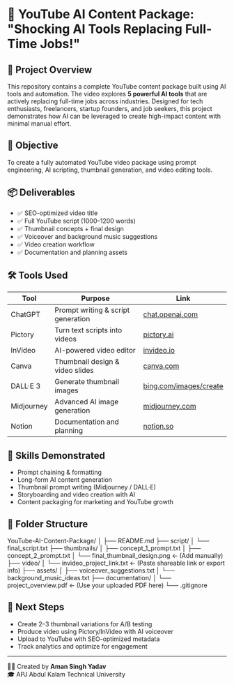 # 🎥 YouTube AI Content Package: "Shocking AI Tools Replacing Full-Time Jobs!"

## 📌 Project Overview
This repository contains a complete YouTube content package built using AI tools and automation. The video explores **5 powerful AI tools** that are actively replacing full-time jobs across industries. Designed for tech enthusiasts, freelancers, startup founders, and job seekers, this project demonstrates how AI can be leveraged to create high-impact content with minimal manual effort.

## 🎯 Objective
To create a fully automated YouTube video package using prompt engineering, AI scripting, thumbnail generation, and video editing tools.

## 📦 Deliverables
- ✅ SEO-optimized video title  
- ✅ Full YouTube script (1000–1200 words)  
- ✅ Thumbnail concepts + final design  
- ✅ Voiceover and background music suggestions  
- ✅ Video creation workflow  
- ✅ Documentation and planning assets  

## 🛠 Tools Used
| Tool        | Purpose                          | Link                  |
|-------------|----------------------------------|-----------------------|
| ChatGPT     | Prompt writing & script generation | [chat.openai.com](https://chat.openai.com) |
| Pictory     | Turn text scripts into videos     | [pictory.ai](https://pictory.ai) |
| InVideo     | AI-powered video editor           | [invideo.io](https://invideo.io) |
| Canva       | Thumbnail design & video slides   | [canva.com](https://canva.com) |
| DALL·E 3    | Generate thumbnail images         | [bing.com/images/create](https://bing.com/images/create) |
| Midjourney  | Advanced AI image generation      | [midjourney.com](https://midjourney.com) |
| Notion      | Documentation and planning        | [notion.so](https://notion.so) |

## 🧠 Skills Demonstrated
- Prompt chaining & formatting  
- Long-form AI content generation  
- Thumbnail prompt writing (Midjourney / DALL·E)  
- Storyboarding and video creation with AI  
- Content packaging for marketing and YouTube growth  

## 📁 Folder Structure


YouTube-AI-Content-Package/
│
├── README.md
├── script/
│   └── final_script.txt
├── thumbnails/
│   ├── concept_1_prompt.txt
│   ├── concept_2_prompt.txt
│   └── final_thumbnail_design.png  ← (Add manually)
├── video/
│   └── invideo_project_link.txt    ← (Paste shareable link or export info)
├── assets/
│   ├── voiceover_suggestions.txt
│   └── background_music_ideas.txt
├── documentation/
│   └── project_overview.pdf        ← (Use your uploaded PDF here)
└── .gitignore




## 🚀 Next Steps
- Create 2–3 thumbnail variations for A/B testing  
- Produce video using Pictory/InVideo with AI voiceover  
- Upload to YouTube with SEO-optimized metadata  
- Track analytics and optimize for engagement  

---

👨‍💻 Created by **Aman Singh Yadav**  
🎓 APJ Abdul Kalam Technical University    


